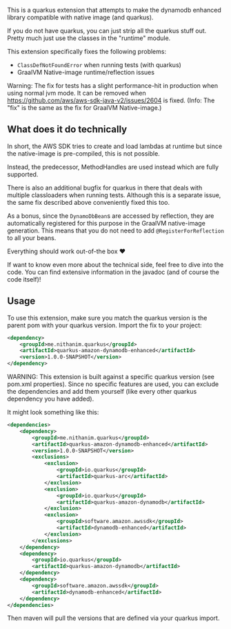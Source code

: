 This is a quarkus extension that attempts to make the dynamodb enhanced library compatible with native image (and quarkus).

If you do not have quarkus, you can just strip all the quarkus stuff out.
Pretty much just use the classes in the "runtime" module.

This extension specifically fixes the following problems:
* `ClassDefNotFoundError` when running tests (with quarkus)
* GraalVM Native-image runtime/reflection issues

Warning: The fix for tests has a slight performance-hit in production when using normal jvm mode. It can be removed when https://github.com/aws/aws-sdk-java-v2/issues/2604 is fixed. (Info: The "fix" is the same as the fix for GraalVM Native-image.) 

## What does it do technically

In short, the AWS SDK tries to create and load lambdas at runtime but since the native-image is pre-compiled, this is not possible.

Instead, the predecessor, MethodHandles are used instead which are fully supported.

There is also an additional bugfix for quarkus in there that deals with multiple classloaders when running tests. Although this is a separate issue, the same fix described above conveniently fixed this too.

As a bonus, since the `DynamoDbBean`s are accessed by reflection, they are automatically registered for this purpose in the GraalVM native-image generation.
This means that you do not need to add `@RegisterForReflection` to all your beans.

Everything should work out-of-the box ❤️

If want to know even more about the technical side, feel free to dive into the code.
You can find extensive information in the javadoc (and of course the code itself)!

## Usage

To use this extension, make sure you match the quarkus version is the parent pom with your quarkus version.
Import the fix to your project:
```xml
<dependency>
    <groupId>me.nithanim.quarkus</groupId>
    <artifactId>quarkus-amazon-dynamodb-enhanced</artifactId>
    <version>1.0.0-SNAPSHOT</version>
</dependency>
```
WARNING:
This extension is built against a specific quarkus version (see pom.xml properties).
Since no specific features are used, you can exclude the dependencies and add them yourself (like every other quarkus dependency you have added).

It might look something like this:
```xml
<dependencies>
    <dependency>
        <groupId>me.nithanim.quarkus</groupId>
        <artifactId>quarkus-amazon-dynamodb-enhanced</artifactId>
        <version>1.0.0-SNAPSHOT</version>
        <exclusions>
            <exclusion>
                <groupId>io.quarkus</groupId>
                <artifactId>quarkus-arc</artifactId>
            </exclusion>
            <exclusion>
                <groupId>io.quarkus</groupId>
                <artifactId>quarkus-amazon-dynamodb</artifactId>
            </exclusion>
            <exclusion>
                <groupId>software.amazon.awssdk</groupId>
                <artifactId>dynamodb-enhanced</artifactId>
            </exclusion>
        </exclusions>
    </dependency>
    <dependency>
        <groupId>io.quarkus</groupId>
        <artifactId>quarkus-amazon-dynamodb</artifactId>
    </dependency>
    <dependency>
        <groupId>software.amazon.awssdk</groupId>
        <artifactId>dynamodb-enhanced</artifactId>
    </dependency>
</dependencies>
```
Then maven will pull the versions that are defined via your quarkus import.
